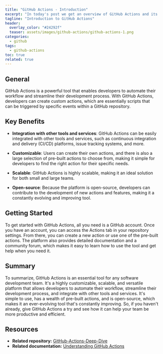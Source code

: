 ```yaml
---
title: "GitHub Actions - Introduction"
excerpt: "In today's post we get an overview of GitHub Actions and its capabilities."
tagline: "Introduction to GitHub Actions"
header:
  overlay_color: "#24292f"
  teaser: assets/images/github-actions/github-actions-1.png
categories:
  - github
tags:
  - github-actions
toc: true
related: true
---
```


## General

GitHub Actions is a powerful tool that enables developers to automate their workflow and streamline their development process. With GitHub Actions, developers can create custom actions, which are essentially scripts that can be triggered by specific events within a GitHub repository.

## Key Benefits

- **Integration with other tools and services**: GitHub Actions can be easily integrated with other tools and services, such as continuous integration and delivery (CI/CD) platforms, issue tracking systems, and more.

- **Customizable**: Users can create their own actions, and there is also a large selection of pre-built actions to choose from, making it simple for developers to find the right action for their specific needs.

- **Scalable**: GitHub Actions is highly scalable, making it an ideal solution for both small and large teams.

- **Open-source**: Because the platform is open-source, developers can contribute to the development of new actions and features, making it a constantly evolving and improving tool.

## Getting Started

To get started with GitHub Actions, all you need is a GitHub account. Once you have an account, you can access the Actions tab in your repository settings. From there, you can create a new action or use one of the pre-built actions. The platform also provides detailed documentation and a community forum, which makes it easy to learn how to use the tool and get help when you need it.

## Summary

To summarize, GitHub Actions is an essential tool for any software development team. It's a highly customizable, scalable, and versatile platform that allows developers to automate their workflow, streamline their development process, and integrate with other tools and services. It's simple to use, has a wealth of pre-built actions, and is open-source, which makes it an ever-evolving tool that's constantly improving. So, if you haven't already, give GitHub Actions a try and see how it can help your team be more productive and efficient.

## Resources

- **Related repository:** [GitHub-Actions-Deep-Dive](https://github.com/christosgalano/GitHub-Actions-Deep-Dive)
- **Related documentation:** [Understanding GitHub Actions](https://docs.github.com/en/actions/learn-github-actions/understanding-github-actions)
